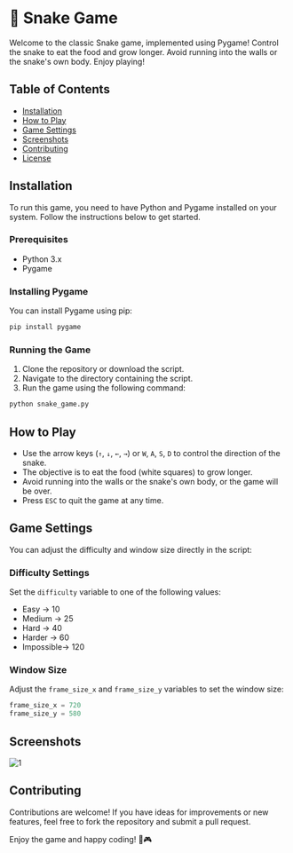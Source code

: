 # 🐍 Snake  Game

Welcome to the classic Snake game, implemented using Pygame! Control the snake to eat the food and grow longer. Avoid running into the walls or the snake's own body. Enjoy playing!

## Table of Contents
- [Installation](#installation)
- [How to Play](#how-to-play)
- [Game Settings](#game-settings)
- [Screenshots](#screenshots)
- [Contributing](#contributing)
- [License](#license)

## Installation

To run this game, you need to have Python and Pygame installed on your system. Follow the instructions below to get started.

### Prerequisites

- Python 3.x
- Pygame

### Installing Pygame

You can install Pygame using pip:

```sh
pip install pygame
```

### Running the Game

1. Clone the repository or download the script.
2. Navigate to the directory containing the script.
3. Run the game using the following command:

```sh
python snake_game.py
```

## How to Play

- Use the arrow keys (`↑`, `↓`, `←`, `→`) or `W`, `A`, `S`, `D` to control the direction of the snake.
- The objective is to eat the food (white squares) to grow longer.
- Avoid running into the walls or the snake's own body, or the game will be over.
- Press `ESC` to quit the game at any time.

## Game Settings

You can adjust the difficulty and window size directly in the script:

### Difficulty Settings

Set the `difficulty` variable to one of the following values:

- Easy      ->  10
- Medium    ->  25
- Hard      ->  40
- Harder    ->  60
- Impossible->  120

### Window Size

Adjust the `frame_size_x` and `frame_size_y` variables to set the window size:

```python
frame_size_x = 720
frame_size_y = 580
```

## Screenshots

![1](file:///var/folders/8g/hmnn6_m11lj3t1p3clqdzt7c0000gn/T/TemporaryItems/NSIRD_screencaptureui_6VgYXh/Screenshot%202024-05-27%20at%204.52.14%E2%80%AFPM.png)

## Contributing

Contributions are welcome! If you have ideas for improvements or new features, feel free to fork the repository and submit a pull request.



Enjoy the game and happy coding! 🐍🎮

